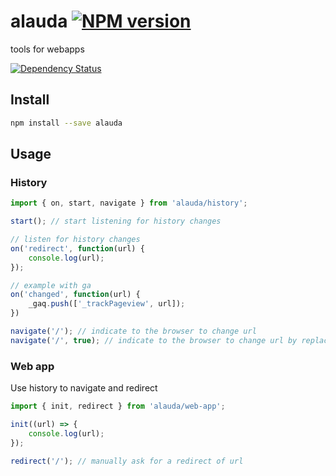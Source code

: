 # alauda [![NPM version][npm-image]][npm-url]

tools for webapps

[![Dependency Status][daviddm-image]][daviddm-url]


## Install

```sh
npm install --save alauda
```

## Usage

### History

```js
import { on, start, navigate } from 'alauda/history';

start(); // start listening for history changes

// listen for history changes
on('redirect', function(url) {
    console.log(url);
});

// example with ga
on('changed', function(url) {
    _gaq.push(['_trackPageview', url]);
})

navigate('/'); // indicate to the browser to change url
navigate('/', true); // indicate to the browser to change url by replacing the current one
```

### Web app

Use history to navigate and redirect


```js
import { init, redirect } from 'alauda/web-app';

init((url) => {
    console.log(url);
});

redirect('/'); // manually ask for a redirect of url
```



[npm-image]: https://img.shields.io/npm/v/alauda.svg?style=flat-square
[npm-url]: https://npmjs.org/package/alauda
[daviddm-image]: https://david-dm.org//alauda.svg?style=flat-square
[daviddm-url]: https://david-dm.org//alauda
